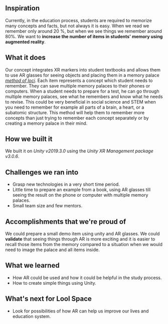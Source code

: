 ## Inspiration

Currently, in the education process, students are required to memorize many concepts and facts, but not always it is easy. When we read we remember only around 20 %, but when we see things we remember around 80%. We want to **increase the number of items in students' memory using augmented reality**. 

## What it does

Our concept integrates XR markers into student textbooks and allows them to use AR glasses for seeing objects and placing them in a memory palace [_method of loci_](https://artofmemory.com/wiki/Method_of_Loci/). Each item represents a concept which student needs to remember. They can save multiple memory palaces to their phones or computers. When a student needs to prepare for a test, he can go through multiple memory palaces, see what he remembers and know what he needs to revise. This could be very beneficial in social science and STEM when you need to remember for example all parts of a brain, a heart, or a subatomic structure. This method will help them to remember more concepts than just trying to remember each concept separately or by creating a memory palace in their mind.

## How we built it

We built it on _Unity v2019.3.0_ using the _Unity XR Management package v3.0.6_.

## Challenges we ran into

 - Grasp new technologies in a very short time period.
 - Little time to prepare an example from a book, using AR glasses till seeing the result on the phone or computer with multiple memory palaces.
 - Small team size and few mentors.

## Accomplishments that we're proud of

We could prepare a small demo item using unity and AR glasses. We could **validate** that seeing things through AR is more exciting and it is easier to recall those items from the memory compared to a situation when we would need to image the palace and all items inside.

## What we learned

 - How AR could be used and how it could be helpful in the study process.
 - How to create simple things using Unity.

## What's next for Lool Space

 - Look for possibilities of how AR can help us improve our lives and education system.
